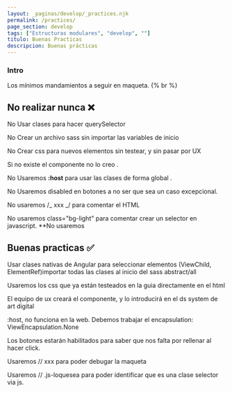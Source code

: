 ```yaml
---
layout: _paginas/develop/_practices.njk
permalink: /practices/
page_section: develop
tags: ["Estructuras modulares", "develop", ""]
titulo: Buenas Practicas
descripcion: Buenas prácticas
---
```


### Intro

Los mínimos mandamientos a seguir en maqueta.
{% br %}

## No realizar nunca ❌

No Usar clases para hacer querySelector

No Crear un archivo sass sin importar las variables de inicio

No Crear css para nuevos elementos sin testear, y sin pasar por UX

Si no existe el componente no lo creo .

No Usaremos **:host** para usar las clases de forma global .

No Usaremos disabled en botones a no ser que sea un caso excepcional.

No usaremos /_ xxx _/ para comentar el HTML

No usaremos class="bg-light" para comentar crear un selector en javascript.
\*\*No usaremos

## Buenas practicas ✅

Usar clases nativas de Angular para seleccionar elementos (ViewChild, ElementRef)importar todas las clases al inicio del sass abstract/all

Usaremos los css que ya están testeados en la guia directamente en el html

El equipo de ux creará el componente, y lo introducirá en el ds system de art digital

:host, no funciona en la web. Debemos trabajar el encapsulation: ViewEncapsulation.None

Los botones estarán habilitados para saber que nos falta por rellenar al hacer click.

Usaremos // xxx para poder debugar la maqueta

Usaremos // .js-loquesea para poder identificar que es una clase selector via js.
